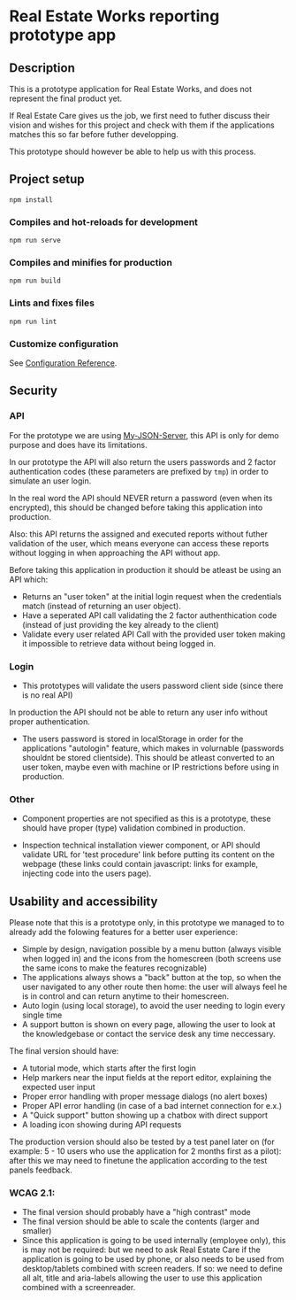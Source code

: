 # Real Estate Works reporting prototype app

## Description
This is a prototype application for Real Estate Works, and does not represent the final product yet. 

If Real Estate Care gives us the job, we first need to futher discuss their vision and wishes for this project and check with them if the applications matches this so far before futher developping.

This prototype should however be able to help us with this process.

## Project setup
```
npm install
```

### Compiles and hot-reloads for development
```
npm run serve
```

### Compiles and minifies for production
```
npm run build
```

### Lints and fixes files
```
npm run lint
```

### Customize configuration
See [Configuration Reference](https://cli.vuejs.org/config/).

## Security
### API
For the prototype we are using [My-JSON-Server](https://my-json-server.typicode.com), this API is only for demo purpose and does have its limitations.

In our prototype the API will also return the users passwords and 2 factor authentication codes (these parameters are prefixed by `tmp`) in order to  simulate an user login.

In the real word the API should NEVER return a password (even when its encrypted), this should be changed before taking this application into production.

Also: this API returns the assigned and executed reports without futher validation of the user, which means everyone can access these reports without logging in when approaching the API without app.

Before taking this application in production it should be atleast be using an API which:
- Returns an "user token" at the initial login request when the credentials match (instead of returning an user object).
- Have a seperated API call validating the 2 factor authenthication code (instead of just providing the key already to the client)
- Validate every user related API Call with the provided user token making it impossible to retrieve data without being logged in.


### Login
- This prototypes will validate the users password client side (since there is no real API)

In production the API should not be able to return any user info without proper authentication.

- The users password is stored in localStorage in order for the applications "autologin" feature, which makes in volurnable (passwords shouldnt be stored clientside). This should be atleast converted to an user token, maybe even with machine or IP  restrictions before using in production.

### Other
- Component properties are not specified as this is a prototype, these should have proper (type) validation combined in production.

- Inspection technical installation viewer component, or API should validate URL for 'test procedure' link before putting its content on the webpage (these links could contain javascript: links for example, injecting code into the users page).

## Usability and accessibility
Please note that this is a prototype only, in this prototype we managed to to already add the folowing features for a better user experience:
- Simple by design, navigation possible by a menu button (always visible when logged in) and the icons from the homescreen (both screens use the same icons to make the features recognizable)
- The applications always shows a "back" button at the top, so when the user navigated to any other route then home: the user will always feel he is in control and can return anytime to their homescreen.
- Auto login (using local storage), to avoid the user needing to login every single time
- A support button is shown on every page, allowing the user to look at the knowledgebase or contact the service desk any time neccessary.

The final version should have:
- A tutorial mode, which starts after the first login
- Help markers near the input fields at the report editor, explaining the expected user input
- Proper error handling with proper message dialogs (no alert boxes)
- Proper API error handling (in case of a bad internet connection for e.x.)
- A "Quick support" button showing up a chatbox with direct support
- A loading icon showing during API requests

The production version should also be tested by a test panel later on (for example: 5 - 10 users who use the application for 2 months first as a pilot): after this we may need to finetune the application according to the test panels feedback.

### WCAG 2.1:
- The final version should probably have a "high contrast" mode
- The final version should be able to scale the contents (larger and smaller)
- Since this application is going to be used internally (employee only), this is may not be required: but we need to ask Real Estate Care if the application is going to be used by phone, or also needs to be used from desktop/tablets combined with screen readers. If so: we need to define all alt, title and aria-labels allowing the user to use this application combined with a screenreader.